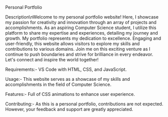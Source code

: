 Personal Portfolio


Description\nWelcome to my personal portfolio website! Here, I showcase my passion for creativity and innovation through an array of projects and accomplishments. As an aspiring Computer Science student, I utilize this platform to share my expertise and experiences, detailing my journey and growth. My portfolio represents my dedication to excellence. Engaging and user-friendly, this website allows visitors to explore my skills and contributions to various domains. Join me on this exciting venture as I continue to push boundaries and strive for brilliance in every endeavor. Let's connect and inspire the world together!

Requirements:-
    VS Code with HTML, CSS, and JavaScript.

Usage:-
    This website serves as a showcase of my skills and accomplishments in the field of Computer Science.

Features:-
    Full of CSS animations to enhance user experience.
    
Contributing:-
    As this is a personal portfolio, contributions are not expected. However, your feedback and support are greatly appreciated.
